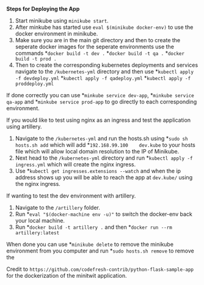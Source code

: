 **Steps for Deploying the App**
1. Start minikube using `minikube start`.
2. After minkube has started use `eval $(minikube docker-env)` to use the docker environment in minikube.
3. Make sure you are in the main git directory and then to create the seperate docker images for the seperate      environments use the commands 
  *`docker build -t dev .`
  *`docker build -t qa .`
  *`docker build -t prod .`
4. Then to create the corresponding kubernetes deployments and services navigate to the `/kubernetes-yml` directory and then use
  *`kubectl apply -f devdeploy.yml`
  *`kubectl apply -f qadeploy.yml`
  *`kubectl apply -f proddeploy.yml`

If done correctly you can use *`minkube service dev-app`, *`minkube service qa-app` and *`minkube service prod-app` to go directly to each corresponding environment.

If you would like to test using nginx as an ingress and test the application using artillery.

1. Navigate to the `/kubernetes-yml` and run the hosts.sh using *`sudo sh hosts.sh add` which will add *`192.168.99.100    dev.kube` to your hosts file which will allow local domain resolution to the IP of Minikube.
2. Next head to the `/kubernetes-yml` directory and run *`kubectl apply -f ingress.yml` which will create the nginx ingress.
3. Use *`kubectl get ingresses.extensions --watch` and when the ip address shows up you will be able to reach the app at `dev.kube/` using the nginx ingress.

If wanting to test the dev environment with artillery.

1. Navigate to the `/artillery` folder.
2. Run *`eval "$(docker-machine env -u)"` to switch the docker-env back your local machine.
3. Run *`docker build -t artillery .` and then *`docker run --rm artillery:latest`

When done you can use *`minikube delete` to remove the minikube environment from you computer and run *`sudo hosts.sh remove` to remove the 

Credit to `https://github.com/codefresh-contrib/python-flask-sample-app` for the dockerization of the minitwit application.